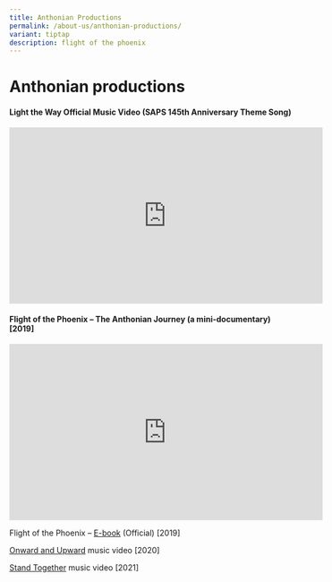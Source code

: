 ```yaml
---
title: Anthonian Productions
permalink: /about-us/anthonian-productions/
variant: tiptap
description: flight of the phoenix
---
```

<h1>Anthonian productions</h1>
<h4>Light the Way Official Music Video (SAPS 145th Anniversary Theme Song)</h4>
<p></p>
<div class="iframe-wrapper">
<iframe height="315" width="560" allowfullscreen="true" frameborder="0" src="https://www.youtube.com/embed/xbcOZLgC5Do?si=JkvCmQpjG5udTPeR"></iframe>
</div>
<p></p>
<h4>Flight of the Phoenix – The Anthonian Journey (a mini-documentary) [2019]</h4>
<p></p>
<div class="iframe-wrapper">
<iframe height="315" width="560" allowfullscreen="true" frameborder="0" src="https://www.youtube.com/embed/hvkgcqPyURQ?si=mhmxUAVPtJ5jvyLZ"></iframe>
</div>
<p>Flight of the Phoenix – <a href="https://youtu.be/CAjTlpMVJEY" rel="noopener noreferrer nofollow" target="_blank">E-book</a> (Official) [2019]</p>
<p><a href="https://youtu.be/4fMg4-Nl6Sc" rel="noopener noreferrer nofollow" target="_blank">Onward and Upward</a> music
video [2020]</p>
<p><a href="https://youtu.be/b7xx4xvx3ME" rel="noopener noreferrer nofollow" target="_blank">Stand Together</a> music
video [2021]</p>
<p></p>
<p></p>
